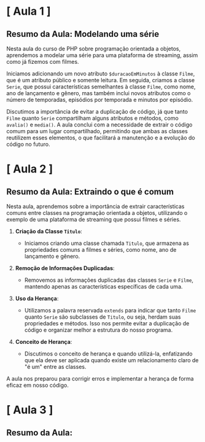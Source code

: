 # [ Aula 1 ]
## Resumo da Aula: Modelando uma série

Nesta aula do curso de PHP sobre programação orientada a objetos, aprendemos a modelar uma série para uma plataforma de streaming, assim como já fizemos com filmes.

Iniciamos adicionando um novo atributo `$duracaoEmMinutos` à classe `Filme`, que é um atributo público e somente leitura. Em seguida, criamos a classe `Serie`, que possui características semelhantes à classe `Filme`, como nome, ano de lançamento e gênero, mas também inclui novos atributos como o número de temporadas, episódios por temporada e minutos por episódio.

Discutimos a importância de evitar a duplicação de código, já que tanto `Filme` quanto `Serie` compartilham alguns atributos e métodos, como `avalia()` e `media()`. A aula conclui com a necessidade de extrair o código comum para um lugar compartilhado, permitindo que ambas as classes reutilizem esses elementos, o que facilitará a manutenção e a evolução do código no futuro.
<br>

# [ Aula 2 ]
## Resumo da Aula: Extraindo o que é comum

Nesta aula, aprendemos sobre a importância de extrair características comuns entre classes na programação orientada a objetos, utilizando o exemplo de uma plataforma de streaming que possui filmes e séries.

1. **Criação da Classe `Titulo`**:
   - Iniciamos criando uma classe chamada `Titulo`, que armazena as propriedades comuns a filmes e séries, como nome, ano de lançamento e gênero.

2. **Remoção de Informações Duplicadas**:
   - Removemos as informações duplicadas das classes `Serie` e `Filme`, mantendo apenas as características específicas de cada uma.

3. **Uso da Herança**:
   - Utilizamos a palavra reservada `extends` para indicar que tanto `Filme` quanto `Serie` são subclasses de `Titulo`, ou seja, herdam suas propriedades e métodos. Isso nos permite evitar a duplicação de código e organizar melhor a estrutura do nosso programa.

4. **Conceito de Herança**:
   - Discutimos o conceito de herança e quando utilizá-la, enfatizando que ela deve ser aplicada quando existe um relacionamento claro de "é um" entre as classes.

A aula nos preparou para corrigir erros e implementar a herança de forma eficaz em nosso código.
<br>

# [ Aula 3 ]
## Resumo da Aula:

<br>